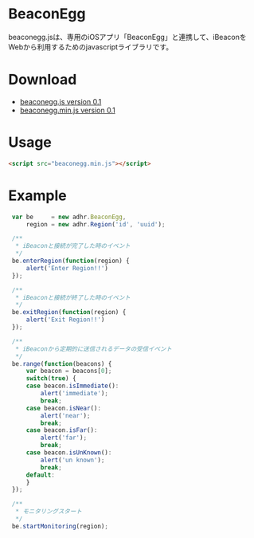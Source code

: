 BeaconEgg
=========

beaconegg.jsは、専用のiOSアプリ「BeaconEgg」と連携して、iBeaconをWebから利用するためのjavascriptライブラリです。

# Download

* [beaconegg.js version 0.1](https://raw.github.com/adhr/BeaconEgg/master/beaconegg.js)
* [beaconegg.min.js version 0.1](https://raw.github.com/adhr/BeaconEgg/master/beaconegg.min.js)

# Usage

```html
<script src="beaconegg.min.js"></script>
```
# Example

```javascript
 var be     = new adhr.BeaconEgg,
     region = new adhr.Region('id', 'uuid');

 /**
  * iBeaconと接続が完了した時のイベント
  */
 be.enterRegion(function(region) {
     alert('Enter Region!!')
 });

 /**
  * iBeaconと接続が終了した時のイベント
  */
 be.exitRegion(function(region) {
     alert('Exit Region!!')
 });

 /**
  * iBeaconから定期的に送信されるデータの受信イベント
  */
 be.range(function(beacons) {
     var beacon = beacons[0];
     switch(true) {
     case beacon.isImmediate():
         alert('immediate');
         break;
     case beacon.isNear():
         alert('near');
         break;
     case beacon.isFar():
         alert('far');
         break;
     case beacon.isUnKnown():
         alert('un known');
         break;
     default:
     }
 });

 /**
  * モニタリングスタート
  */
 be.startMonitoring(region);
```
